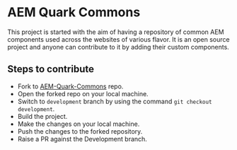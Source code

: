 # AEM Quark Commons

This project is started with the aim of having a repository of common AEM components used across the websites of various flavor. 
It is an open source project and anyone can contribute to it by adding their custom components.

## Steps to contribute
- Fork to [AEM-Quark-Commons](https://github.com/ani03sha/AEM-Quark-Commons.git) repo.
- Open the forked repo on your local machine.
- Switch to ```development``` branch by using the command ```git checkout development```.
- Build the project.
- Make the changes on your local machine.
- Push the changes to the forked repository.
- Raise a PR against the Development branch.

